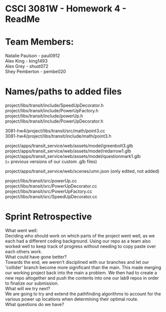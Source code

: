 # CSCI 3081W - Homework 4 - ReadMe
# Team Members:
Natalie Paulson - paul0912 </br>
Alex King - king1493 </br>
Alex Grey - shust072 </br>
Shey Pemberton - pembe020 </br>

# Names/paths to added files


project/libs/transit/include/SpeedUpDecorator.h</br>
project/libs/transit/include/PowerUpFactory.h</br>
project/libs/transit/include/powerUp.h</br>
project/libs/transit/include/PowerUpDecorator.h</br>

3081-hw4/project/libs/transit/src/math/point3.cc</br>
3081-hw4/project/libs/transit/include/math/point3.h</br>

project/apps/transit_service/web/assets/model/greenbolt3.glb</br>
project/apps/transit_service/web/assets/model/redarrow1.glb</br>
project/apps/transit_service/web/assets/model/questionmark1.glb</br>
(+ previous versions of our custom .glb files)</br>

project/apps/transit_service/web/scenes/umn.json (only edited, not added)</br>

project/libs/transit/src/powerUp.cc</br>
project/libs/transit/src/PowerUpDecorator.cc</br>
project/libs/transit/src/PowerUpFactory.cc</br>
project/libs/transit/src/SpeedUpDecorator.cc</br>


# Sprint Retrospective
What went well:</br>
Deciding who should work on which parts of the project went well, as we each had a different coding background. Using our repo as a team also worked well to keep track of progress without needing to copy paste over each others work. </br>
What could have gone better? </br>
Towards the end, we weren't disciplined with our branches and let our 'collider' branch become more significant than the main. This made merging our working project back into the main a problem. We then had to create a new repo altogether and push the contents into one our lab9 repos in order to finalize our submission. </br>
What will we try next?</br>
We are going to try and extend the pathfinding algorithms to account for the various power up locations when determining their optimal route.  
What questions do we have?</br>
